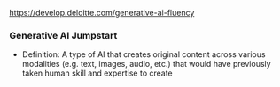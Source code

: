https://develop.deloitte.com/generative-ai-fluency
### Generative AI Jumpstart
* Definition: A type of AI that creates original content across various modalities (e.g. text, images, audio, etc.) that would have previously taken human skill and expertise to create
